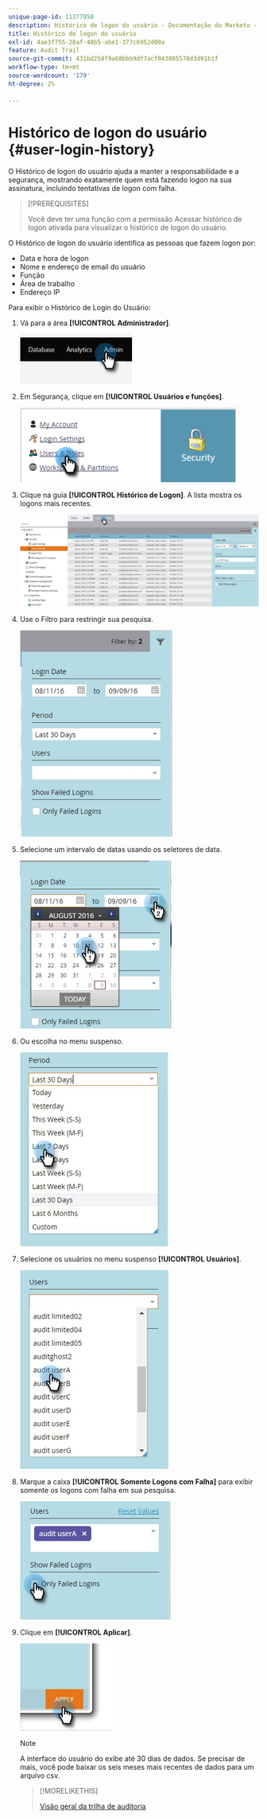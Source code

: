 ```yaml
---
unique-page-id: 11377958
description: Histórico de logon do usuário - Documentação do Marketo - Documentação do produto
title: Histórico de logon do usuário
exl-id: 4ae3f755-28af-48b5-abe1-377c6952d00a
feature: Audit Trail
source-git-commit: 431bd258f9a68bbb9df7acf043085578d3d91b1f
workflow-type: tm+mt
source-wordcount: '179'
ht-degree: 2%

---
```


# Histórico de logon do usuário {#user-login-history}

O Histórico de logon do usuário ajuda a manter a responsabilidade e a segurança, mostrando exatamente quem está fazendo logon na sua assinatura, incluindo tentativas de logon com falha.

>[!PREREQUISITES]
>
>Você deve ter uma função com a permissão Acessar histórico de logon ativada para visualizar o histórico de logon do usuário.

O Histórico de logon do usuário identifica as pessoas que fazem logon por:

* Data e hora de logon
* Nome e endereço de email do usuário
* Função
* Área de trabalho
* Endereço IP

Para exibir o Histórico de Login do Usuário:

1. Vá para a área **[!UICONTROL Administrador]**.

   ![](assets/user-login-history-1.png)

1. Em Segurança, clique em **[!UICONTROL Usuários e funções]**.

   ![](assets/user-login-history-2.png)

1. Clique na guia **[!UICONTROL Histórico de Logon]**. A lista mostra os logons mais recentes.

   ![](assets/user-login-history-3.png)

1. Use o Filtro para restringir sua pesquisa.

   ![](assets/user-login-history-4.png)

1. Selecione um intervalo de datas usando os seletores de data.

   ![](assets/user-login-history-5.png)

1. Ou escolha no menu suspenso.

   ![](assets/user-login-history-6.png)

1. Selecione os usuários no menu suspenso **[!UICONTROL Usuários]**.

   ![](assets/user-login-history-7.png)

1. Marque a caixa **[!UICONTROL Somente Logons com Falha]** para exibir somente os logons com falha em sua pesquisa.

   ![](assets/user-login-history-8.png)

1. Clique em **[!UICONTROL Aplicar]**.

   ![](assets/user-login-history-9.png)

   >[!NOTE]
   >
   >A interface do usuário do exibe até 30 dias de dados. Se precisar de mais, você pode baixar os seis meses mais recentes de dados para um arquivo csv.

   >[!MORELIKETHIS]
   >
   >[Visão geral da trilha de auditoria](/help/marketo/product-docs/administration/audit-trail/audit-trail-overview.md)
